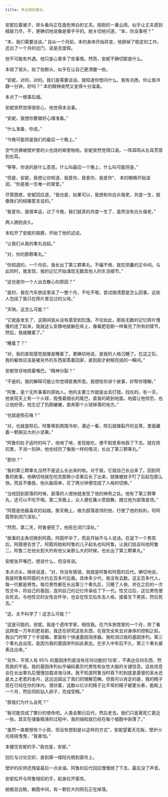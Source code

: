 ```yaml
---
title: 多出来的睾丸
---
```


安妮拉着被子，转头看向正在面色煞白的丈夫。刚刚的一番云雨，似乎让丈夫感到精疲力尽，不，更确切地说像是晕乎乎的。她关切地问道，“本，你没事吧？”

“本，我们需要谈谈。” 自从一个月前，本的身体开始异变，他辞掉了稳定的工作，还出了一个月的远门，说是去度假。

他不可能有外遇。他只是心里多了些事情。然而，安妮不确切那是什么。

本摇了摇头，抬了抬额头，似乎在让自己更清醒一些。

“安妮，对的，对的。我们是需要谈谈。我知道你想问什么。我有点困，你让我冷静一分钟，好吗？” 本的眼神突然又变得十分温柔。

本点了一根事后烟。

安妮突然觉得很安心，他觉得本没事。

“安妮，我想你要做好心理准备。”

“什么准备，你说。”

“今晚可能将是我们的最后一个晚上。”

空气仿佛被壁炉里的火也烧的噼里啪啦。安妮突然觉得口渴，一阵耳鸣从左耳贯穿到右耳。

“等等，你说的是什么意思。什么叫最后一个晚上，什么叫可能将是。”

“但是，安妮，我想让你知道，我爱你，我爱你，我爱你“， 本的眼睛开始湿润，“你是我一生唯一的挚爱。”

尽管困惑，安妮回应道，“我也是，如果可以，我想和你白头偕老，共度一生，就像我们的结婚誓言说的。”

“我爱你，我很幸运，过了今晚，我们就真的共度一生了，虽然没有白头偕老。” 

两人拥抱良久。

本松开了安妮的肩膀，开始了他的述说。

“让我们从我的睾丸说起。”

“对，你的那颗睾丸。”

“你知道的，一个月前，我长出了第三颗睾丸，不偏不倚，就在阴囊的正中间。与此同时，我发现，我的记忆开始涌现无数其他人的生活细节。”

“这也是你一个人出去散心的原因？”

“是的，我在汽车旅店里呆了一整个月，不吃不喝，尝试搞清楚是怎么回事。这些人包括了我只在照片里见过的父母。”

“天呐，这怎么可能？”

“它就是发生了，这期间我从没有感受到饥饿。不仅如此，那些无数的记忆碎片慢慢的连了起来，我就这么安静地就躺在床上，像看肥皂剧一样看完了所有的情节，然后，我就睡着了。”

“睡着了？”

“对，我的直观感觉就像是睡着了。更确切地说，是我的人格沉睡了。在这之后，我的躯体应该是被另外的东西驱策着回家，直到刚才射精完成的一瞬间。”

安妮惊讶地捂着嘴巴。“精神分裂？”

“不是的。我的解释可能让你觉得匪夷所思。我想给你讲个故事，好帮你理解。”

“阿鲁，是个无所事事的原始人。他的主要工作就是出去打猎，找吃的。有一天，他发现天上有一个火球，拖曳着细长的尾巴，直直的砸到地面。地震让他惊恐，也让他好奇。他忘记了饥肠辘辘，直奔那个火球掉落的地方。”

“也就是陨石咯？”

“对，也就是陨石。阿鲁等到周围冷却，凑近一看，陨石就像裂开的豆荚，里面藏着一颗豌豆大的小坚果。”

“阿鲁的肚子适时的叫了，他啃了啃，发现能吃，便不假思索地吞了下去。就在陨坑里，不消一刻钟，他也经历了像我一样的情况，长出了第三颗睾丸。”

“那你？”

“我的第三颗睾丸当然不是这么长出来的啦。对于我，它就自己长出来了。回到阿鲁的故事，他确切地就在吃完那颗小坚果后长了出来，就像被蚊子叮了后起包那么快。而且不像我，他头脑简单，花了两分钟便完成了人格的切换。”

“当他回到部落的时候，部落的人很快就发现了他的神奇之处。他有了第三颗睾丸，还可以不吃不喝。第二天晚上，众人便在篝火旁跳舞，拥立他为部落首领。”

“阿霞是他最喜欢的姑娘。那天晚上，做为部落首领的他，行使了他的权利，将阿霞带到洞穴深处。”

“然而，第二天，阿鲁便死了。他死在洞穴深处。”

“故事的主角切换到阿霞。阿霞怀孕了，而且开始不与人说话。在诞下一个男孩后，阿霞便去世了。阿霞将她和阿鲁的儿子起名也叫阿鲁。让我们姑且叫他阿鲁二。阿鲁二在他长到大约有他父亲那么大的时候，也长出了第三颗睾丸。”

安妮张开嘴巴，想说什么，但没有说。

本点点头，继续说道，“对，你没有猜错，我就是阿鲁和阿霞的后代。确切地说，我是阿鲁和阿霞的大约五百多代后裔。具体多少代，我没有去数。这五百多代人，每一代都是男性。每位男性都在长出第三个睾丸后，沉睡了人格，并在之后的一次性交中，将自己的基因，连同自己的记忆传承给了下一代。性交过后，这位男性便会死去。与他性交的女性会怀孕，也会在性交后失去人格，接着生下男孩，然后死去。”

“这，太不科学了！这怎么可能？”

“这是可能的，安妮。我是个遗传学家，相信我。在汽车旅馆里的一个月，除了看这跨度一万年的肥皂剧，我还在研究这些东西，在我完全失去对身体的控制之前。我出门时带了个手提箱，里面有个快速基因测序器。我检测过我的基因序列。第三个睾丸会出现，是因为我的基因序列如此表达。在步入中年后不久，第三个睾丸被表达出来。”

“另外，平常人有 95% 的基因序列是没有任何功能的‘垃圾’，不表达任何东西，然而我的不是。我的基因序列似乎编码着历代男性和女性大脑的关键信息。这些信息会在长出睾丸后慢慢加载进海马体。我不知道阿鲁当时吞下的到底是基督的圣水还是太上老君的金丹，这远远超出了我们的理解范畴。但我可以肯定的是，我的精子现在已经在你的体内，潜伏着，这数以亿计的精子比平常的精子都更长寿，能耗上一个月，然后伺机钻入卵子，完成受精。”

“那我们为什么会死？”

“我可能完成了繁衍的使命吧。人类会繁衍后代，然后老去。我们只是离死亡更近一些。其实在储备精液的过程中，我的端粒就已经在每个细胞中剥落了。”

“虽然一直都想有个小孩，但没有想到是以这样的方式”，安妮望着天花板，壁炉火光摇摇曳曳，“我害怕。”

本握住安妮的手，”我也是，安妮。”

回忆与讨论交织，直到第一缕阳光晒到窗帘上。

壁炉的灰烬还残留最后一点余温。阿鲁的后代回应慢慢弱了下去，最后没了声音。

安妮松开与阿鲁相扣的手，起身拉开窗帘。

她极目远眺，朝霞中间，有一颗巨大的陨石正在掉落。

